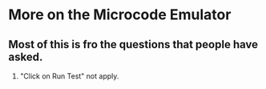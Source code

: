 # More on the Microcode Emulator

## Most of this is fro the questions that people have asked.

1. "Click on Run Test" not apply.

